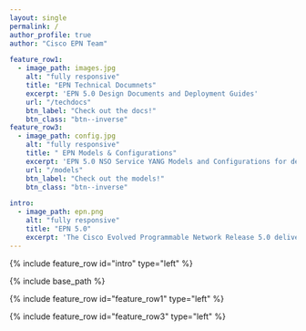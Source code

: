 ```yaml
---
layout: single
permalink: /
author_profile: true
author: "Cisco EPN Team"

feature_row1:
  - image_path: images.jpg
    alt: "fully responsive"
    title: "EPN Technical Documnets"
    excerpt: 'EPN 5.0 Design Documents and Deployment Guides'
    url: "/techdocs"
    btn_label: "Check out the docs!"
    btn_class: "btn--inverse"
feature_row3:
  - image_path: config.jpg
    alt: "fully responsive"
    title: " EPN Models & Configurations"
    excerpt: 'EPN 5.0 NSO Service YANG Models and Configurations for deployment models.'
    url: "/models"
    btn_label: "Check out the models!"
    btn_class: "btn--inverse"

intro:
  - image_path: epn.png
    alt: "fully responsive"
    title: "EPN 5.0"
    excerpt: 'The Cisco Evolved Programmable Network Release 5.0 delivers an innovative multilayer programmable network infrastructure that enables all the positive business value of connecting users to applications. The EPN 5.0 improves the network infrastructure by integrating the physical and virtual network that works together with the Cisco Evolved Services Platform (ESP) to create a common operational model, allowing automation and orchestration of resources and services.<BR/> <BR/>The Cisco EPN 5.0 is Cisco’s vision for an open, programmable framework that allows service providers to harness untapped network value, improve business agility, and simplify operations while setting the stage for new business models, revenue, and profits.'
---
```


{% include feature_row id="intro" type="left" %}

{% include base_path %}

{% include feature_row id="feature_row1" type="left" %}

{% include feature_row id="feature_row3" type="left" %}
